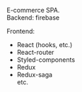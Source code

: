 E-commerce SPA.<br>
Backend: firebase

Frontend:
- React (hooks, etc.)
- React-router
- Styled-components
- Redux
- Redux-saga<br>
etc.
